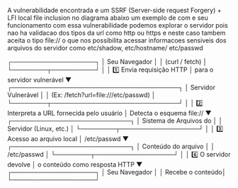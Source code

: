 
A vulnerabilidade encontrada e um SSRF (Server-side request Forgery) + LFI local file inclusion  no diagrama abaixo um exemplo de com e seu funcionamento 
com essa vulnerabilidade podemos explorar o servidor pois nao ha validacao dos tipos da url como http ou https e neste caso tambem aceita o tipo file:// o que nos possibilita 
acessar informacoes sensiveis dos arquivos do servidor como etc/shadow, etc/hostname/ etc/passwd 

┌───────────────────┐
│  Seu Navegador    │
│  (curl / fetch)   │
└────────┬──────────┘
         │
         │ 1️⃣ Envia requisição HTTP
         │    para o servidor vulnerável
         ▼
┌──────────────────────────────────────┐
│  Servidor Vulnerável                 │
│  (Ex: /fetch?url=file:///etc/passwd) │
└────────┬─────────────────────────────┘
         │
         │ 2️⃣ Interpreta a URL fornecida pelo usuário
         │    Detecta o esquema file://
         ▼
┌───────────────────────────┐
│  Sistema de Arquivos do   │
│  Servidor (Linux, etc.)   │
└────────┬──────────────────┘
         │
         │ 3️⃣ Acesso ao arquivo local
         │    /etc/passwd
         ▼
┌───────────────────────────┐
│ Conteúdo do arquivo       │
│ /etc/passwd               │
└────────┬──────────────────┘
         │
         │ 4️⃣ O servidor devolve
         │    o conteúdo como resposta HTTP
         ▼
┌───────────────────┐
│  Seu Navegador    │
│  Recebe o conteúdo│
└───────────────────┘

